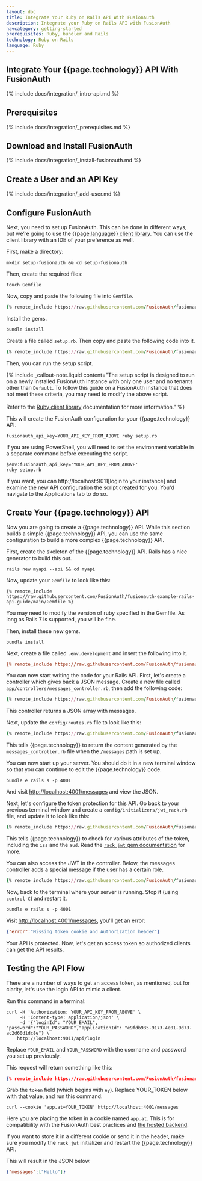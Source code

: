 ```yaml
---
layout: doc
title: Integrate Your Ruby on Rails API With FusionAuth
description: Integrate your Ruby on Rails API with FusionAuth
navcategory: getting-started
prerequisites: Ruby, bundler and Rails
technology: Ruby on Rails
language: Ruby
---
```


## Integrate Your {{page.technology}} API With FusionAuth

{% include docs/integration/_intro-api.md %}

## Prerequisites

{% include docs/integration/_prerequisites.md %}

## Download and Install FusionAuth

{% include docs/integration/_install-fusionauth.md %}

## Create a User and an API Key

{% include docs/integration/_add-user.md %}

## Configure FusionAuth

Next, you need to set up FusionAuth. This can be done in different ways, but we’re going to use the [{{page.language}} client library](/docs/v1/tech/client-libraries/ruby). You can use the client library with an IDE of your preference as well.

First, make a directory:

```shell
mkdir setup-fusionauth && cd setup-fusionauth
```

Then, create the required files:

```shell
touch Gemfile
```

Now, copy and paste the following file into `Gemfile`.

```ruby
{% remote_include https://raw.githubusercontent.com/FusionAuth/fusionauth-example-client-libraries/main/ruby/Gemfile %}
```

Install the gems.

```shell
bundle install
```

Create a file called `setup.rb`. Then copy and paste the following code into it.

```ruby
{% remote_include https://raw.githubusercontent.com/FusionAuth/fusionauth-example-client-libraries/main/ruby/setup-api.rb %}
```

Then, you can run the setup script.

{% include _callout-note.liquid content="The setup script is designed to run on a newly installed FusionAuth instance with only one user and no tenants other than `Default`. To follow this guide on a FusionAuth instance that does not meet these criteria, you may need to modify the above script. <br><br> Refer to the [Ruby client library](/docs/v1/tech/client-libraries/ruby) documentation for more information." %}

This will create the FusionAuth configuration for your {{page.technology}} API.

```shell
fusionauth_api_key=YOUR_API_KEY_FROM_ABOVE ruby setup.rb
```

If you are using PowerShell, you will need to set the environment variable in a separate command before executing the script.

```shell
$env:fusionauth_api_key='YOUR_API_KEY_FROM_ABOVE'
ruby setup.rb
```

If you want, you can http://localhost:9011[login to your instance] and examine the new API configuration the script created for you. You'd navigate to the <span class="breadcrumb">Applications</span> tab to do so.

## Create Your {{page.technology}} API

Now you are going to create a {{page.technology}} API. While this section builds a simple {{page.technology}} API, you can use the same configuration to build a more complex {{page.technology}} API.

First, create the skeleton of the {{page.technology}} API. Rails has a nice generator to build this out.

```shell
rails new myapi --api && cd myapi
```

Now, update your `Gemfile` to look like this:

```text
{% remote_include https://raw.githubusercontent.com/FusionAuth/fusionauth-example-rails-api-guide/main/Gemfile %}
```

You may need to modify the version of ruby specified in the Gemfile. As long as Rails 7 is supported, you will be fine.

Then, install these new gems.

```shell
bundle install
```

Next, create a file called `.env.development` and insert the following into it.

```ini
{% remote_include https://raw.githubusercontent.com/FusionAuth/fusionauth-example-rails-api-guide/main/.env.development %}
```

You can now start writing the code for your Rails API. First, let's create a controller which gives back a JSON message. Create a new file called `app/controllers/messages_controller.rb`, then add the following code:

```ruby
{% remote_include https://raw.githubusercontent.com/FusionAuth/fusionauth-example-rails-api-guide/main/app/controllers/messages_controller.rb %}
```

This controller returns a JSON array with messages.

Next, update the `config/routes.rb` file to look like this:

```ruby
{% remote_include https://raw.githubusercontent.com/FusionAuth/fusionauth-example-rails-api-guide/main/config/routes.rb %}
```

This tells {{page.technology}} to return the content generated by the `messages_controller.rb` file when the `/messages` path is set up.

You can now start up your server. You should do it in a new terminal window so that you can continue to edit the {{page.technology}} code.

```shell
bundle e rails s -p 4001
```

And visit [http://localhost:4001/messages](http://localhost:4001/messages) and view the JSON.

Next, let's configure the token protection for this API. Go back to your previous terminal window and create a `config/initializers/jwt_rack.rb` file, and update it to look like this:

```ruby
{% remote_include https://raw.githubusercontent.com/FusionAuth/fusionauth-example-rails-api-guide/main/config/initializers/jwt_rack.rb %}
```

This tells {{page.technology}} to check for various attributes of the token, including the `iss` and the `aud`. Read the [`rack_jwt` gem documentation](https://github.com/FusionAuth/rack-jwt/) for more.

You can also access the JWT in the controller. Below, the messages controller adds a special message if the user has a certain role.

```ruby
{% remote_include https://raw.githubusercontent.com/FusionAuth/fusionauth-example-rails-api-guide/main/app/controllers/messages_controller.rb %}
```

Now, back to the terminal where your server is running. Stop it (using `control-C`) and restart it.

```shell
bundle e rails s -p 4001
```

Visit [http://localhost:4001/messages](http://localhost:4001/messages), you'll get an error:

```json
{"error":"Missing token cookie and Authorization header"}
```

Your API is protected. Now, let's get an access token so authorized clients can get the API results.

## Testing the API Flow

There are a number of ways to get an access token, as mentioned, but for clarity, let's use the login API to mimic a client. 

Run this command in a terminal:

```shell
curl -H 'Authorization: YOUR_API_KEY_FROM_ABOVE' \
     -H 'Content-type: application/json' \
     -d '{"loginId": "YOUR_EMAIL", "password":"YOUR_PASSWORD","applicationId": "e9fdb985-9173-4e01-9d73-ac2d60d1dc8e"} \
    http://localhost:9011/api/login 
```

Replace `YOUR_EMAIL` and `YOUR_PASSWORD` with the username and password you set up previously.

This request will return something like this:

```json
{% remote_include https://raw.githubusercontent.com/FusionAuth/fusionauth-site/master/site/docs/src/json/users/login-response.json %}
```

Grab the `token` field (which begins with `ey`). Replace YOUR_TOKEN below with that value, and run this command:

```shell
curl --cookie 'app.at=YOUR_TOKEN' http://localhost:4001/messages
```

Here you are placing the token in a cookie named `app.at`. This is for compatibility with the FusionAuth best practices and [the hosted backend](/docs/v1/tech/apis/hosted-backend).

If you want to store it in a different cookie or send it in the header, make sure you modify the `rack_jwt` initializer and restart the {{page.technology}} API.

This will result in the JSON below.

```json
{"messages":["Hello"]}
```


